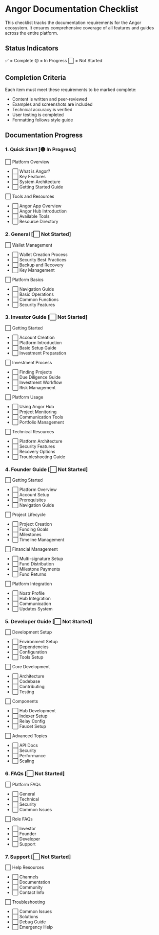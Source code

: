 # Angor Documentation Checklist

This checklist tracks the documentation requirements for the Angor ecosystem. It ensures comprehensive coverage of all features and guides across the entire platform.

## Status Indicators
✅ = Complete
🟡 = In Progress
⬜ = Not Started

## Completion Criteria
Each item must meet these requirements to be marked complete:
- Content is written and peer-reviewed
- Examples and screenshots are included
- Technical accuracy is verified
- User testing is completed
- Formatting follows style guide

## Documentation Progress

### 1. **Quick Start** [🟡 In Progress]
⬜ Platform Overview
  - ⬜ What is Angor?
  - ⬜ Key Features
  - ⬜ System Architecture
  - ⬜ Getting Started Guide

⬜ Tools and Resources
  - ⬜ Angor App Overview
  - ⬜ Angor Hub Introduction
  - ⬜ Available Tools
  - ⬜ Resource Directory

### 2. **General** [⬜ Not Started]
⬜ Wallet Management
  - ⬜ Wallet Creation Process
  - ⬜ Security Best Practices
  - ⬜ Backup and Recovery
  - ⬜ Key Management

⬜ Platform Basics
  - ⬜ Navigation Guide
  - ⬜ Basic Operations
  - ⬜ Common Functions
  - ⬜ Security Features

### 3. **Investor Guide** [⬜ Not Started]
⬜ Getting Started
  - ⬜ Account Creation
  - ⬜ Platform Introduction
  - ⬜ Basic Setup Guide
  - ⬜ Investment Preparation

⬜ Investment Process
  - ⬜ Finding Projects
  - ⬜ Due Diligence Guide
  - ⬜ Investment Workflow
  - ⬜ Risk Management

⬜ Platform Usage
  - ⬜ Using Angor Hub
  - ⬜ Project Monitoring
  - ⬜ Communication Tools
  - ⬜ Portfolio Management

⬜ Technical Resources
  - ⬜ Platform Architecture
  - ⬜ Security Features
  - ⬜ Recovery Options
  - ⬜ Troubleshooting Guide

### 4. **Founder Guide** [⬜ Not Started]
⬜ Getting Started
  - ⬜ Platform Overview
  - ⬜ Account Setup
  - ⬜ Prerequisites
  - ⬜ Navigation Guide

⬜ Project Lifecycle
  - ⬜ Project Creation
  - ⬜ Funding Goals
  - ⬜ Milestones
  - ⬜ Timeline Management

⬜ Financial Management
  - ⬜ Multi-signature Setup
  - ⬜ Fund Distribution
  - ⬜ Milestone Payments
  - ⬜ Fund Returns

⬜ Platform Integration
  - ⬜ Nostr Profile
  - ⬜ Hub Integration
  - ⬜ Communication
  - ⬜ Updates System

### 5. **Developer Guide** [⬜ Not Started]
⬜ Development Setup
  - ⬜ Environment Setup
  - ⬜ Dependencies
  - ⬜ Configuration
  - ⬜ Tools Setup

⬜ Core Development
  - ⬜ Architecture
  - ⬜ Codebase
  - ⬜ Contributing
  - ⬜ Testing

⬜ Components
  - ⬜ Hub Development
  - ⬜ Indexer Setup
  - ⬜ Relay Config
  - ⬜ Faucet Setup

⬜ Advanced Topics
  - ⬜ API Docs
  - ⬜ Security
  - ⬜ Performance
  - ⬜ Scaling

### 6. **FAQs** [⬜ Not Started]
⬜ Platform FAQs
  - ⬜ General
  - ⬜ Technical
  - ⬜ Security
  - ⬜ Common Issues

⬜ Role FAQs
  - ⬜ Investor
  - ⬜ Founder
  - ⬜ Developer
  - ⬜ Support

### 7. **Support** [⬜ Not Started]
⬜ Help Resources
  - ⬜ Channels
  - ⬜ Documentation
  - ⬜ Community
  - ⬜ Contact Info

⬜ Troubleshooting
  - ⬜ Common Issues
  - ⬜ Solutions
  - ⬜ Debug Guide
  - ⬜ Emergency Help
